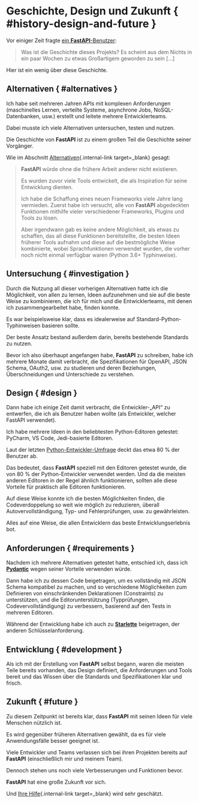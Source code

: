 # Geschichte, Design und Zukunft { #history-design-and-future }

Vor einiger Zeit fragte <a href="https://github.com/fastapi/fastapi/issues/3#issuecomment-454956920" class="external-link" target="_blank">ein **FastAPI**-Benutzer</a>:

> Was ist die Geschichte dieses Projekts? Es scheint aus dem Nichts in ein paar Wochen zu etwas Großartigem geworden zu sein [...]

Hier ist ein wenig über diese Geschichte.

## Alternativen { #alternatives }

Ich habe seit mehreren Jahren APIs mit komplexen Anforderungen (maschinelles Lernen, verteilte Systeme, asynchrone Jobs, NoSQL-Datenbanken, usw.) erstellt und leitete mehrere Entwicklerteams.

Dabei musste ich viele Alternativen untersuchen, testen und nutzen.

Die Geschichte von **FastAPI** ist zu einem großen Teil die Geschichte seiner Vorgänger.

Wie im Abschnitt [Alternativen](alternatives.md){.internal-link target=_blank} gesagt:

<blockquote markdown="1">

**FastAPI** würde ohne die frühere Arbeit anderer nicht existieren.

Es wurden zuvor viele Tools entwickelt, die als Inspiration für seine Entwicklung dienten.

Ich habe die Schaffung eines neuen Frameworks viele Jahre lang vermieden. Zuerst habe ich versucht, alle von **FastAPI** abgedeckten Funktionen mithilfe vieler verschiedener Frameworks, Plugins und Tools zu lösen.

Aber irgendwann gab es keine andere Möglichkeit, als etwas zu schaffen, das all diese Funktionen bereitstellte, die besten Ideen früherer Tools aufnahm und diese auf die bestmögliche Weise kombinierte, wobei Sprachfunktionen verwendet wurden, die vorher noch nicht einmal verfügbar waren (Python 3.6+ Typhinweise).

</blockquote>

## Untersuchung { #investigation }

Durch die Nutzung all dieser vorherigen Alternativen hatte ich die Möglichkeit, von allen zu lernen, Ideen aufzunehmen und sie auf die beste Weise zu kombinieren, die ich für mich und die Entwicklerteams, mit denen ich zusammengearbeitet habe, finden konnte.

Es war beispielsweise klar, dass es idealerweise auf Standard-Python-Typhinweisen basieren sollte.

Der beste Ansatz bestand außerdem darin, bereits bestehende Standards zu nutzen.

Bevor ich also überhaupt angefangen habe, **FastAPI** zu schreiben, habe ich mehrere Monate damit verbracht, die Spezifikationen für OpenAPI, JSON Schema, OAuth2, usw. zu studieren und deren Beziehungen, Überschneidungen und Unterschiede zu verstehen.

## Design { #design }

Dann habe ich einige Zeit damit verbracht, die Entwickler-„API“ zu entwerfen, die ich als Benutzer haben wollte (als Entwickler, welcher FastAPI verwendet).

Ich habe mehrere Ideen in den beliebtesten Python-Editoren getestet: PyCharm, VS Code, Jedi-basierte Editoren.

Laut der letzten <a href="https://www.jetbrains.com/research/python-developers-survey-2018/#development-tools" class="external-link" target="_blank">Python-Entwickler-Umfrage</a> deckt das etwa 80 % der Benutzer ab.

Das bedeutet, dass **FastAPI** speziell mit den Editoren getestet wurde, die von 80 % der Python-Entwickler verwendet werden. Und da die meisten anderen Editoren in der Regel ähnlich funktionieren, sollten alle diese Vorteile für praktisch alle Editoren funktionieren.

Auf diese Weise konnte ich die besten Möglichkeiten finden, die Codeverdoppelung so weit wie möglich zu reduzieren, überall Autovervollständigung, Typ- und Fehlerprüfungen, usw. zu gewährleisten.

Alles auf eine Weise, die allen Entwicklern das beste Entwicklungserlebnis bot.

## Anforderungen { #requirements }

Nachdem ich mehrere Alternativen getestet hatte, entschied ich, dass ich <a href="https://docs.pydantic.dev/" class="external-link" target="_blank">**Pydantic**</a> wegen seiner Vorteile verwenden würde.

Dann habe ich zu dessen Code beigetragen, um es vollständig mit JSON Schema kompatibel zu machen, und so verschiedene Möglichkeiten zum Definieren von einschränkenden Deklarationen (Constraints) zu unterstützen, und die Editorunterstützung (Typprüfungen, Codevervollständigung) zu verbessern, basierend auf den Tests in mehreren Editoren.

Während der Entwicklung habe ich auch zu <a href="https://www.starlette.io/" class="external-link" target="_blank">**Starlette**</a> beigetragen, der anderen Schlüsselanforderung.

## Entwicklung { #development }

Als ich mit der Erstellung von **FastAPI** selbst begann, waren die meisten Teile bereits vorhanden, das Design definiert, die Anforderungen und Tools bereit und das Wissen über die Standards und Spezifikationen klar und frisch.

## Zukunft { #future }

Zu diesem Zeitpunkt ist bereits klar, dass **FastAPI** mit seinen Ideen für viele Menschen nützlich ist.

Es wird gegenüber früheren Alternativen gewählt, da es für viele Anwendungsfälle besser geeignet ist.

Viele Entwickler und Teams verlassen sich bei ihren Projekten bereits auf **FastAPI** (einschließlich mir und meinem Team).

Dennoch stehen uns noch viele Verbesserungen und Funktionen bevor.

**FastAPI** hat eine große Zukunft vor sich.

Und [Ihre Hilfe](help-fastapi.md){.internal-link target=_blank} wird sehr geschätzt.
